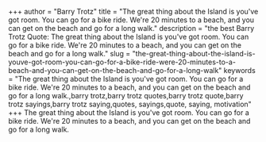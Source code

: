 +++
author = "Barry Trotz"
title = "The great thing about the Island is you've got room. You can go for a bike ride. We're 20 minutes to a beach, and you can get on the beach and go for a long walk."
description = "the best Barry Trotz Quote: The great thing about the Island is you've got room. You can go for a bike ride. We're 20 minutes to a beach, and you can get on the beach and go for a long walk."
slug = "the-great-thing-about-the-island-is-youve-got-room-you-can-go-for-a-bike-ride-were-20-minutes-to-a-beach-and-you-can-get-on-the-beach-and-go-for-a-long-walk"
keywords = "The great thing about the Island is you've got room. You can go for a bike ride. We're 20 minutes to a beach, and you can get on the beach and go for a long walk.,barry trotz,barry trotz quotes,barry trotz quote,barry trotz sayings,barry trotz saying,quotes, sayings,quote, saying, motivation"
+++
The great thing about the Island is you've got room. You can go for a bike ride. We're 20 minutes to a beach, and you can get on the beach and go for a long walk.

